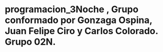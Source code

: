 # programacion_3Noche , Grupo conformado por Gonzaga Ospina, Juan Felipe Ciro  y Carlos Colorado. Grupo 02N.
